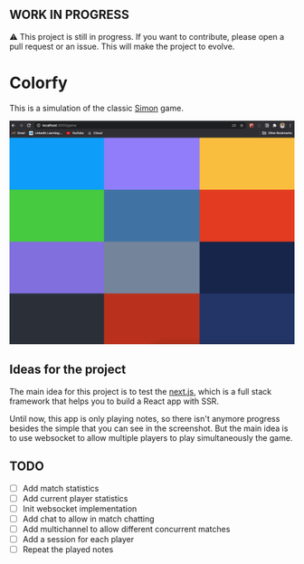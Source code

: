 ## WORK IN PROGRESS
⚠️ This project is still in progress. If you want to contribute, please open a pull request or an issue. This will make the project to evolve.

# Colorfy
This is a simulation of the classic [Simon](https://en.wikipedia.org/wiki/Simon_(game)) game.


![Project screenshot](./screenshot.png)

## Ideas for the project
The main idea for this project is to test the [next.js](https://nextjs.org/), which is a full stack framework that helps you to build a React app with SSR.

Until now, this app is only playing notes, so there isn't anymore progress besides the simple that you can see in the screenshot. But the main idea is to use websocket to allow multiple players to play simultaneously the game. 


## TODO
- [ ] Add match statistics
- [ ] Add current player statistics
- [ ] Init websocket implementation
- [ ] Add chat to allow in match chatting
- [ ] Add multichannel to allow different concurrent matches
- [ ] Add a session for each player
- [ ] Repeat the played notes